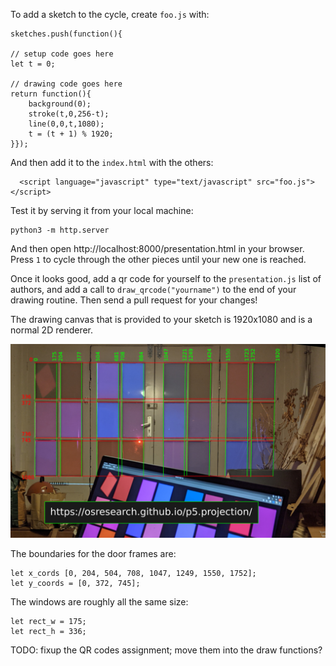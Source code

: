 To add a sketch to the cycle, create `foo.js` with:

```
sketches.push(function(){

// setup code goes here
let t = 0;

// drawing code goes here
return function(){
	background(0);
	stroke(t,0,256-t);
	line(0,0,t,1080);
	t = (t + 1) % 1920;
}});
```

And then add it to the `index.html` with the others:
```
  <script language="javascript" type="text/javascript" src="foo.js"></script>
```

Test it by serving it from your local machine:

```
python3 -m http.server
```

And then open http://localhost:8000/presentation.html in your browser.
Press `1` to cycle through the other pieces until your new one is reached.

Once it looks good, add a qr code for yourself to the `presentation.js` list
of authors, and add a call to `draw_qrcode("yourname")` to the end of your
drawing routine.  Then send a pull request for your changes!

The drawing canvas that is provided to your sketch is 1920x1080
and is a normal 2D renderer.

![Diagram of door frame coordinates](images/template.jpg)

The boundaries for the door frames are:

```
let x_cords [0, 204, 504, 708, 1047, 1249, 1550, 1752];
let y_coords = [0, 372, 745];
```

The windows are roughly all the same size:

```
let rect_w = 175;
let rect_h = 336;
```


TODO: fixup the QR codes assignment; move them into the draw functions?

